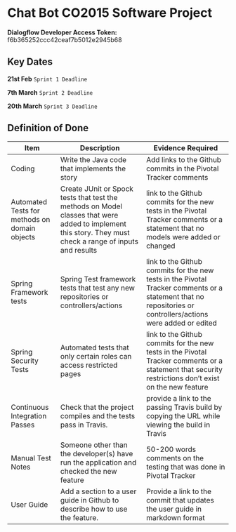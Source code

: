 # Chat Bot CO2015 Software Project
**Dialogflow Developer Access Token:** f6b365252ccc42ceaf7b5012e2945b68
## Key Dates

**21st Feb** `Sprint 1 Deadline`

**7th March** `Sprint 2 Deadline`

**20th March** `Sprint 3 Deadline`

## Definition of Done
| Item | Description | Evidence Required |
| ---- | ----------- | ----------------- |
| Coding | Write the Java code that implements the story | Add links to the Github commits in the Pivotal Tracker comments |
| Automated Tests for methods on domain objects | Create JUnit or Spock tests that test the methods on Model classes that were added to implement this story. They must check a range of inputs and results | link to the Github commits for the new tests in the Pivotal Tracker comments or a statement that no models were added or changed |
| Spring Framework tests | Spring Test framework tests that test any new repositories or controllers/actions | link to the Github commits for the new tests in the Pivotal Tracker comments or a statement that no repositories or controllers/actions were added or edited |
| Spring Security Tests | Automated tests that only certain roles can access restricted pages | link to the Github commits for the new tests in the Pivotal Tracker comments or a statement that security restrictions don’t exist on the new feature |
| Continuous Integration Passes | Check that the project compiles and the tests pass in Travis. | provide a link to the passing Travis build by copying the URL while viewing the build in Travis |
| Manual Test Notes | Someone other than the developer(s) have run the application and checked the new feature | 50-200 words comments on the testing that was done in Pivotal Tracker |
| User Guide | Add a section to a user guide in Github to describe how to use the feature. | Provide a link to the commit that updates the user guide in markdown format |
